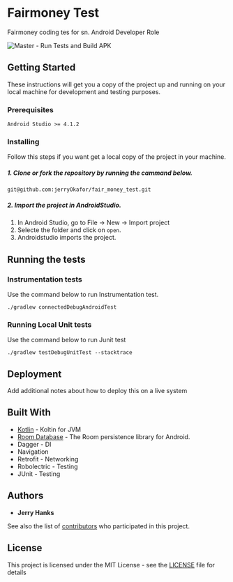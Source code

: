 # Fairmoney Test
Fairmoney coding tes for sn. Android Developer Role

![Master - Run Tests and Build APK](https://github.com/jerryOkafor/fair_money_test/workflows/Master%20-%20Run%20Tests%20and%20Build%20APK/badge.svg)

## Getting Started

These instructions will get you a copy of the project up and running on your local machine for development and testing purposes.

### Prerequisites

```
Android Studio >= 4.1.2
```

### Installing

Follow this steps if you want get a local copy of the project in your machine.

##### 1. Clone or fork the repository by running the cammand below.

```
git@github.com:jerryOkafor/fair_money_test.git

```
##### 2. Import the project in AndroidStudio.
1. In Android Studio, go to File -> New -> Import project
2. Selecte the folder and click on `open`.
3. Androidstudio imports the project.


## Running the tests

### Instrumentation tests

Use the command below to run Instrumentation test.

```
./gradlew connectedDebugAndroidTest
```

### Running Local Unit tests
Use the command below to run Junit test

```
./gradlew testDebugUnitTest --stacktrace
```

## Deployment

Add additional notes about how to deploy this on a live system

## Built With

* [Kotlin](https://kotlinlang.org/) - Koltin for JVM
* [Room Database](https://developer.android.com/topic/libraries/architecture/room) - The Room persistence library for Android.
* Dagger - DI
* Navigation
* Retrofit - Networking
* Robolectric - Testing
* JUnit - Testing

## Authors

* **Jerry Hanks**

See also the list of [contributors](https://github.com/your/project/contributors) who participated in this project.

## License

This project is licensed under the MIT License - see the [LICENSE](LICENSE) file for details

